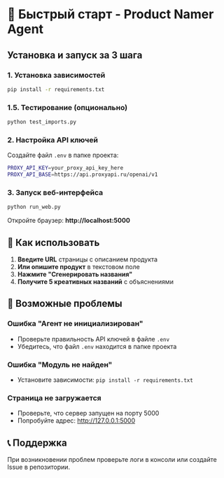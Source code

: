 # 🚀 Быстрый старт - Product Namer Agent

## Установка и запуск за 3 шага

### 1. Установка зависимостей
```bash
pip install -r requirements.txt
```

### 1.5. Тестирование (опционально)
```bash
python test_imports.py
```

### 2. Настройка API ключей
Создайте файл `.env` в папке проекта:
```bash
PROXY_API_KEY=your_proxy_api_key_here
PROXY_API_BASE=https://api.proxyapi.ru/openai/v1
```

### 3. Запуск веб-интерфейса
```bash
python run_web.py
```

Откройте браузер: **http://localhost:5000**

## 🎯 Как использовать

1. **Введите URL** страницы с описанием продукта
2. **Или опишите продукт** в текстовом поле
3. **Нажмите "Сгенерировать названия"**
4. **Получите 5 креативных названий** с объяснениями

## 🔧 Возможные проблемы

### Ошибка "Агент не инициализирован"
- Проверьте правильность API ключей в файле `.env`
- Убедитесь, что файл `.env` находится в папке проекта

### Ошибка "Модуль не найден"
- Установите зависимости: `pip install -r requirements.txt`

### Страница не загружается
- Проверьте, что сервер запущен на порту 5000
- Попробуйте адрес: http://127.0.0.1:5000

## 📞 Поддержка

При возникновении проблем проверьте логи в консоли или создайте Issue в репозитории. 